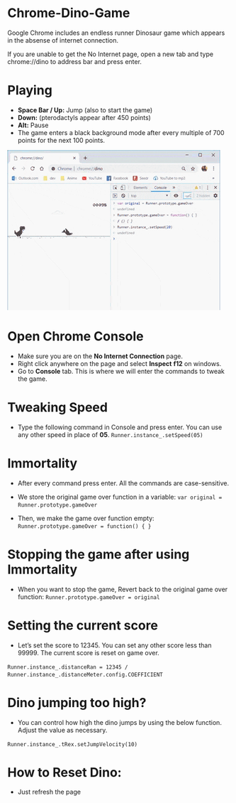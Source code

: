 # Chrome-Dino-Game

Google Chrome includes an endless runner Dinosaur game which appears in the absense of internet connection.

If you are unable to get the No Internet page, open a new tab and type chrome://dino to address bar and press enter.

# Playing

* **Space Bar / Up:** Jump (also to start the game)
* **Down:** (pterodactyls appear after 450 points)
* **Alt:** Pause
* The game enters a black background mode after every multiple of 700 points for the next 100 points.


![Chrome Dino Game Preview](Gif/chromeDino.gif)



# Open Chrome Console
* Make sure you are on the **No Internet Connection** page.
* Right click anywhere on the page and select **Inspect** **f12** on windows.
* Go to **Console** tab. This is where we will enter the commands to tweak the game.

# Tweaking Speed


* Type the following command in Console and press enter. You can use any other speed in place of **05**.
 `Runner.instance_.setSpeed(05)`
 
# Immortality


* After every command press enter. All the commands are case-sensitive.
* We store the original game over function in a variable:
 `var original = Runner.prototype.gameOver`
 
* Then, we make the game over function empty:
 `Runner.prototype.gameOver = function() { }`
 
# Stopping the game after using Immortality


* When you want to stop the game, Revert back to the original game over function:
 `Runner.prototype.gameOver = original`
 
# Setting the current score


* Let’s set the score to 12345. You can set any other score less than 99999. The current score is reset on game over.
 
 `Runner.instance_.distanceRan = 12345 / Runner.instance_.distanceMeter.config.COEFFICIENT`
 
 
# Dino jumping too high?


* You can control how high the dino jumps by using the below function. Adjust the value as necessary.

 `Runner.instance_.tRex.setJumpVelocity(10)`

# How to Reset Dino:

* Just refresh the page
